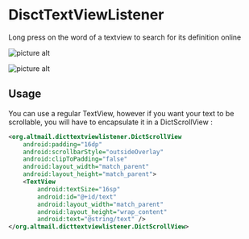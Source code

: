 # DisctTextViewListener


Long press on the word of a textview to search for its definition online


![picture alt](https://github.com/ronpattern/DisctTextViewListener/blob/master/screenshot/screen1.gif)


![picture alt](https://github.com/ronpattern/DisctTextViewListener/blob/master/screenshot/screen2.gif)


## Usage

You can use a regular TextView, however if you want your text to be scrollable, you will have to encapsulate it in a DictScrollView :

```xml
<org.altmail.dicttextviewlistener.DictScrollView
    android:padding="16dp"
    android:scrollbarStyle="outsideOverlay"
    android:clipToPadding="false"
    android:layout_width="match_parent"
    android:layout_height="match_parent">
    <TextView
        android:textSize="16sp"
        android:id="@+id/text"
        android:layout_width="match_parent"
        android:layout_height="wrap_content"
        android:text="@string/text" />
</org.altmail.dicttextviewlistener.DictScrollView>
```  
